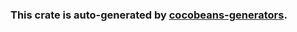 ### This crate is auto-generated by [cocobeans-generators](https://github.com/xt449/cocobeans-generators).
